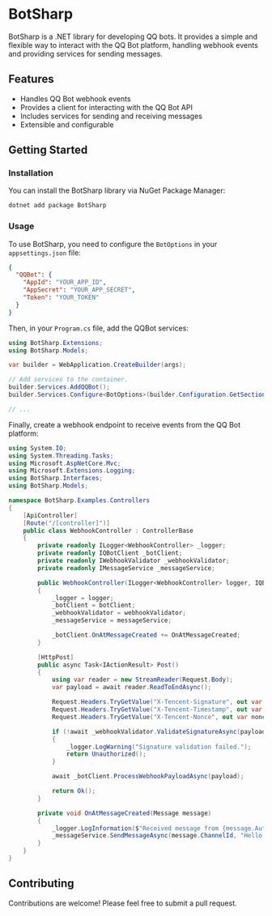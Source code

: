 
# BotSharp

BotSharp is a .NET library for developing QQ bots. It provides a simple and flexible way to interact with the QQ Bot platform, handling webhook events and providing services for sending messages.

## Features

- Handles QQ Bot webhook events
- Provides a client for interacting with the QQ Bot API
- Includes services for sending and receiving messages
- Extensible and configurable

## Getting Started

### Installation

You can install the BotSharp library via NuGet Package Manager:

```bash
dotnet add package BotSharp
```

### Usage

To use BotSharp, you need to configure the `BotOptions` in your `appsettings.json` file:

```json
{
  "QQBot": {
    "AppId": "YOUR_APP_ID",
    "AppSecret": "YOUR_APP_SECRET",
    "Token": "YOUR_TOKEN"
  }
}
```

Then, in your `Program.cs` file, add the QQBot services:

```csharp
using BotSharp.Extensions;
using BotSharp.Models;

var builder = WebApplication.CreateBuilder(args);

// Add services to the container.
builder.Services.AddQQBot();
builder.Services.Configure<BotOptions>(builder.Configuration.GetSection("QQBot"));

// ...
```

Finally, create a webhook endpoint to receive events from the QQ Bot platform:

```csharp
using System.IO;
using System.Threading.Tasks;
using Microsoft.AspNetCore.Mvc;
using Microsoft.Extensions.Logging;
using BotSharp.Interfaces;
using BotSharp.Models;

namespace BotSharp.Examples.Controllers
{
    [ApiController]
    [Route("/[controller]")]
    public class WebhookController : ControllerBase
    {
        private readonly ILogger<WebhookController> _logger;
        private readonly IQBotClient _botClient;
        private readonly IWebhookValidator _webhookValidator;
        private readonly IMessageService _messageService;

        public WebhookController(ILogger<WebhookController> logger, IQBotClient botClient, IWebhookValidator webhookValidator, IMessageService messageService)
        {
            _logger = logger;
            _botClient = botClient;
            _webhookValidator = webhookValidator;
            _messageService = messageService;

            _botClient.OnAtMessageCreated += OnAtMessageCreated;
        }

        [HttpPost]
        public async Task<IActionResult> Post()
        {
            using var reader = new StreamReader(Request.Body);
            var payload = await reader.ReadToEndAsync();

            Request.Headers.TryGetValue("X-Tencent-Signature", out var signature);
            Request.Headers.TryGetValue("X-Tencent-Timestamp", out var timestamp);
            Request.Headers.TryGetValue("X-Tencent-Nonce", out var nonce);

            if (!await _webhookValidator.ValidateSignatureAsync(payload, signature!, timestamp!, nonce!))
            {
                _logger.LogWarning("Signature validation failed.");
                return Unauthorized();
            }

            await _botClient.ProcessWebhookPayloadAsync(payload);

            return Ok();
        }

        private void OnAtMessageCreated(Message message)
        {
            _logger.LogInformation($"Received message from {message.Author.Username}: {message.Content}");
            _messageService.SendMessageAsync(message.ChannelId, "Hello, world!");
        }
    }
}
```

## Contributing

Contributions are welcome! Please feel free to submit a pull request.
